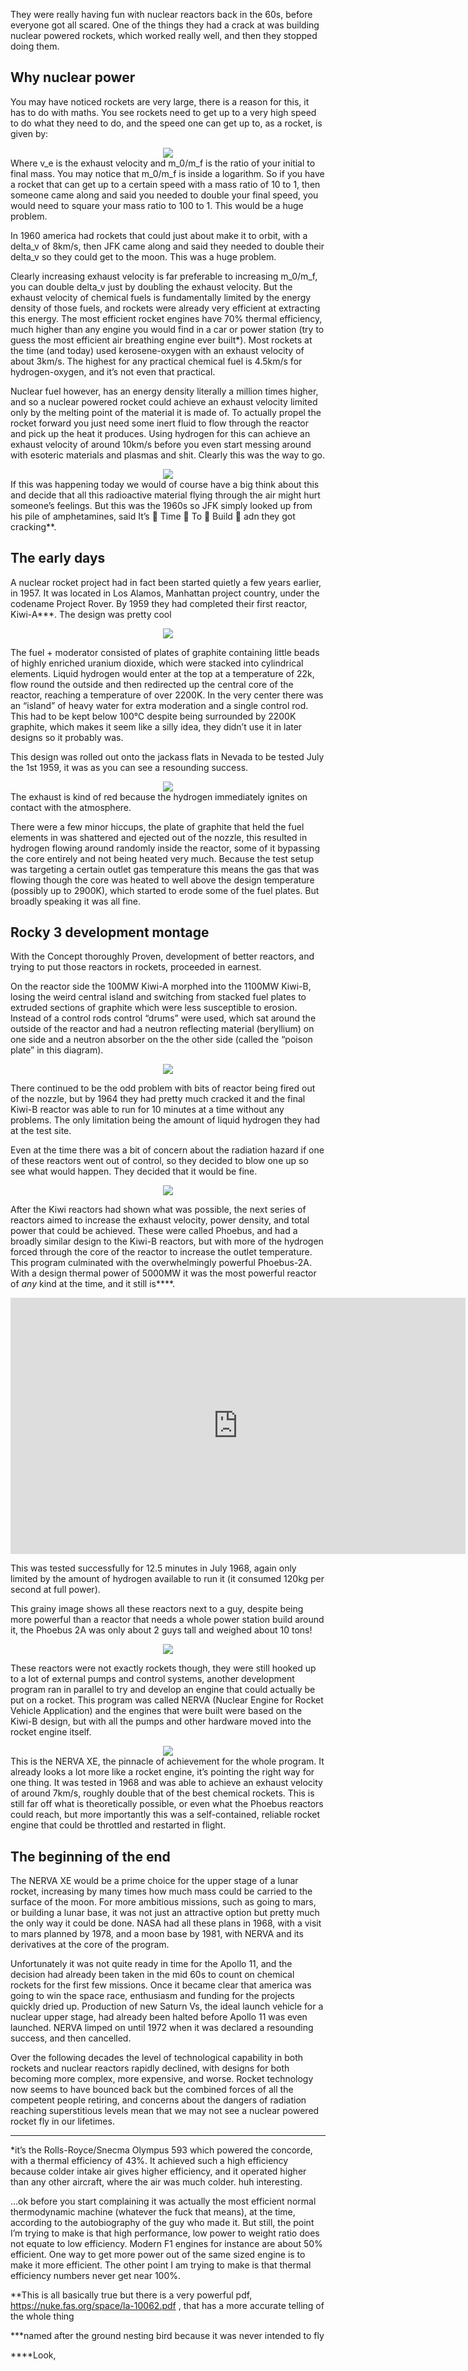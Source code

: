 They were really having fun with nuclear reactors back in the 60s, before everyone got all scared. One of the things they had a crack at was building nuclear powered rockets, which worked really well, and then they stopped doing them.

## Why nuclear power
You may have noticed rockets are very large, there is a reason for this, it has to do with maths. You see rockets need to get up to a very high speed to do what they need to do, and the speed one can get up to, as a rocket, is given by:

<div style="text-align: center;">
    <img src="rocket-equation.png">
</div>
Where v_e is the exhaust velocity and m_0/m_f is the ratio of your initial to final mass. You may notice that m_0/m_f is inside a logarithm. So if you have a rocket that can get up to a certain speed with a mass ratio of 10 to 1, then someone came along and said you needed to double your final speed, you would need to square your mass ratio to 100 to 1. This would be a huge problem.

In 1960 america had rockets that could just about make it to orbit, with a delta_v of 8km/s, then JFK came along and said they needed to double their delta_v so they could get to the moon. This was a huge problem.

Clearly increasing exhaust velocity is far preferable to increasing m_0/m_f, you can double delta_v just by doubling the exhaust velocity. But the exhaust velocity of chemical fuels is fundamentally limited by the energy density of those fuels, and rockets were already very efficient at extracting this energy. The most efficient rocket engines have 70% thermal efficiency, much higher than any engine you would find in a car or power station (try to guess the most efficient air breathing engine ever built*). Most rockets at the time (and today) used kerosene-oxygen with an exhaust velocity of about 3km/s. The highest for any practical chemical fuel is 4.5km/s for hydrogen-oxygen, and it’s not even that practical.

Nuclear fuel however, has an energy density literally a million times higher, and so a nuclear powered rocket could achieve an exhaust velocity limited only by the melting point of the material it is made of. To actually propel the rocket forward you just need some inert fluid to flow through the reactor and pick up the heat it produces. Using hydrogen for this can achieve an exhaust velocity of around 10km/s before you even start messing around with esoteric materials and plasmas and shit. Clearly this was the way to go.

<div style="text-align: center;">
    <img src="nuclear-rocket-diagram.png">
</div>
If this was happening today we would of course have a big think about this and decide that all this radioactive material flying through the air might hurt someone’s feelings. But this was the 1960s so JFK simply looked up from his pile of amphetamines, said It’s 👏 Time 👏 To 👏 Build 👏 adn they got cracking**.

## The early days
A nuclear rocket project had in fact been started quietly a few years earlier, in 1957. It was located in Los Alamos, Manhattan project country, under the codename Project Rover. By 1959 they had completed their first reactor, Kiwi-A***. The design was pretty cool

<div style="text-align: center;">
    <img src="kiwi-diagram.png">
</div>

The fuel + moderator consisted of plates of graphite containing little beads of highly enriched uranium dioxide, which were stacked into cylindrical elements. Liquid hydrogen would enter at the top at a temperature of 22k, flow round the outside and then redirected up the central core of the reactor, reaching a temperature of over 2200K. In the very center there was an “island” of heavy water for extra moderation and a single control rod. This had to be kept below 100°C despite being surrounded by 2200K graphite, which makes it seem like a silly idea, they didn’t use it in later designs so it probably was.

This design was rolled out onto the jackass flats in Nevada to be tested July the 1st 1959, it was as you can see a resounding success.

<div style="text-align: center;">
    <img src="kiwi-test.jpeg">
</div>
The exhaust is kind of red because the hydrogen immediately ignites on contact with the atmosphere.

There were a few minor hiccups, the plate of graphite that held the fuel elements in was shattered and ejected out of the nozzle, this resulted in hydrogen flowing around randomly inside the reactor, some of it bypassing the core entirely and not being heated very much. Because the test setup was targeting a certain outlet gas temperature this means the gas that was flowing though the core was heated to well above the design temperature (possibly up to 2900K), which started to erode some of the fuel plates. But broadly speaking it was all fine.

## Rocky 3 development montage
With the Concept thoroughly Proven, development of better reactors, and trying to put those reactors in rockets, proceeded in earnest.

On the reactor side the 100MW Kiwi-A morphed into the 1100MW Kiwi-B, losing the weird central island and switching from stacked fuel plates to extruded sections of graphite which were less susceptible to erosion. Instead of a control rods control “drums” were used, which sat around the outside of the reactor and had a neutron reflecting material (beryllium) on one side and a neutron absorber on the the other side (called the “poison plate” in this diagram).

<div style="text-align: center;">
    <img src="control-drum.png">
</div>

There continued to be the odd problem with bits of reactor being fired out of the nozzle, but by 1964 they had pretty much cracked it and the final Kiwi-B reactor was able to run for 10 minutes at a time without any problems. The only limitation being the amount of liquid hydrogen they had at the test site.

Even at the time there was a bit of concern about the radiation hazard if one of these reactors went out of control, so they decided to blow one up so see what would happen. They decided that it would be fine.

<div style="text-align: center;">
    <img src="kiwi-tnt.jpeg">
</div>

After the Kiwi reactors had shown what was possible, the next series of reactors aimed to increase the exhaust velocity, power density, and total power that could be achieved. These were called Phoebus, and had a broadly similar design to the Kiwi-B reactors, but with more of the hydrogen forced through the core of the reactor to increase the outlet temperature. This program culminated with the overwhelmingly powerful Phoebus-2A. With a design thermal power of 5000MW it was the most powerful reactor of *any* kind at the time, and it still is****.

<div style="text-align: center;">
    <iframe width="728" height="410" src="https://www.youtube.com/embed/LjU9kP_zd70" title="YouTube video player" frameborder="0" allow="accelerometer; autoplay; clipboard-write; encrypted-media; gyroscope; picture-in-picture" allowfullscreen></iframe>
</div>

This was tested successfully for 12.5 minutes in July 1968, again only limited by the amount of hydrogen available to run it (it consumed 120kg per second at full power).

This grainy image shows all these reactors next to a guy, despite being more powerful than a reactor that needs a whole power station build around it, the Phoebus 2A was only about 2 guys tall and weighed about 10 tons!

<div style="text-align: center;">
    <img src="size-comparison.jpeg">
</div>

These reactors were not exactly rockets though, they were still hooked up to a lot of external pumps and control systems, another development program ran in parallel to try and develop an engine that could actually be put on a rocket. This program was called NERVA (Nuclear Engine for Rocket Vehicle Application) and the engines that were built were based on the Kiwi-B design, but with all the pumps and other hardware moved into the rocket engine itself.

<div style="text-align: center;">
    <img src="nrx.jpeg">
</div>
This is the NERVA XE, the pinnacle of achievement for the whole program. It already looks a lot more like a rocket engine, it’s pointing the right way for one thing. It was tested in 1968 and was able to achieve an exhaust velocity of around 7km/s, roughly double that of the best chemical rockets. This is still far off what is theoretically possible, or even what the Phoebus reactors could reach, but more importantly this was a self-contained, reliable rocket engine that could be throttled and restarted in flight.

## The beginning of the end
The NERVA XE would be a prime choice for the upper stage of a lunar rocket, increasing by many times how much mass could be carried to the surface of the moon. For more ambitious missions, such as going to mars, or building a lunar base, it was not just an attractive option but pretty much the only way it could be done. NASA had all these plans in 1968, with a visit to mars planned by 1978, and a moon base by 1981, with NERVA and its derivatives at the core of the program.

Unfortunately it was not quite ready in time for the Apollo 11, and the decision had already been taken in the mid 60s to count on chemical rockets for the first few missions. Once it became clear that america was going to win the space race, enthusiasm and funding for the projects quickly dried up. Production of new Saturn Vs, the ideal launch vehicle for a nuclear upper stage, had already been halted before Apollo 11 was even launched. NERVA limped on until 1972 when it was declared a resounding success, and then cancelled.

Over the following decades the level of technological capability in both rockets and nuclear reactors rapidly declined, with designs for both becoming more complex, more expensive, and worse. Rocket technology now seems to have bounced back but the combined forces of all the competent people retiring, and concerns about the dangers of radiation reaching superstitious levels mean that we may not see a nuclear powered rocket fly in our lifetimes.

<hr/>

*it’s the Rolls-Royce/Snecma Olympus 593 which powered the concorde, with a thermal efficiency of 43%. It achieved such a high efficiency because colder intake air gives higher efficiency, and it operated higher than any other aircraft, where the air was much colder. huh interesting.

…ok before you start complaining it was actually the most efficient normal thermodynamic machine (whatever the fuck that means), at the time, according to the autobiography of the guy who made it. But still, the point I’m trying to make is that high performance, low power to weight ratio does not equate to low efficiency. Modern F1 engines for instance are about 50% efficient. One way to get more power out of the same sized engine is to make it more efficient. The other point I am trying to make is that thermal efficiency numbers never get near 100%.

**This is all basically true but there is a very powerful pdf, https://nuke.fas.org/space/la-10062.pdf , that has a more accurate telling of the whole thing

***named after the ground nesting bird because it was never intended to fly

****Look,